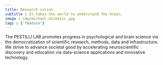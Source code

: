 ```yaml
---
title: Research vision
subtitle : It takes the world to understand the brain.
image : img/michael-dziedzic.jpg
tags : ['feature']
---
```

The PESTILLI LAB promotes progress in psychological and brain science via the democratization of scientific research, methods, data and infrastructure. We strive to advance societal good by accelerating neuroscientific discovery and education via data-science applications and innovative technology.